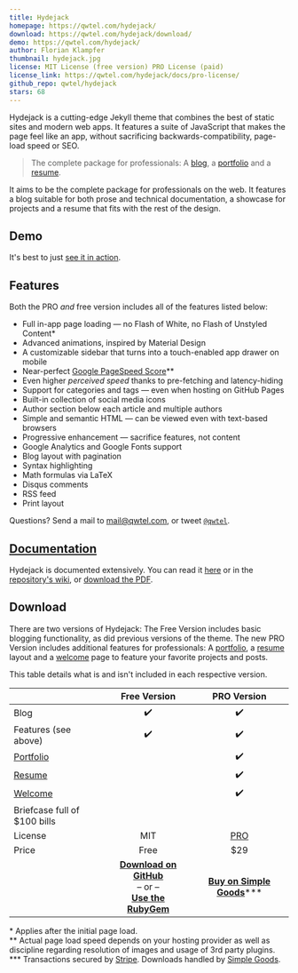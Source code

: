 ```yaml
---
title: Hydejack
homepage: https://qwtel.com/hydejack/
download: https://qwtel.com/hydejack/download/
demo: https://qwtel.com/hydejack/
author: Florian Klampfer
thumbnail: hydejack.jpg
license: MIT License (free version) PRO License (paid)
license_link: https://qwtel.com/hydejack/docs/pro-license/
github_repo: qwtel/hydejack
stars: 68
---
```


Hydejack is a cutting-edge Jekyll theme that combines the best of static sites and modern web apps.
It features a suite of JavaScript that makes the page feel like an app, without sacrificing backwards-compatibility,
page-load speed or SEO.

> The complete package for professionals: A [blog], a [portfolio] and a [resume].

It aims to be the complete package for professionals on the web.
It features a blog suitable for both prose and technical documentation,
a showcase for projects and a resume that fits with the rest of the design.

## Demo
It's best to just [see it in action](https://qwtel.com/hydejack/).

## Features
Both the PRO *and* free version includes all of the features listed below:

* Full in-app page loading — no Flash of White, no Flash of Unstyled Content\*
* Advanced animations, inspired by Material Design
* A customizable sidebar that turns into a touch-enabled app drawer on mobile
* Near-perfect [Google PageSpeed Score][gpss]\*\*
* Even higher *perceived speed* thanks to pre-fetching and latency-hiding
* Support for categories and tags — even when hosting on GitHub Pages
* Built-in collection of social media icons
* Author section below each article and multiple authors
* Simple and semantic HTML — can be viewed even with text-based browsers
* Progressive enhancement — sacrifice features, not content
* Google Analytics and Google Fonts support
* Blog layout with pagination
* Syntax highlighting
* Math formulas via LaTeX
* Disqus comments
* RSS feed
* Print layout

Questions? Send a mail to [mail@qwtel.com](mailto:mail@qwtel.com), or tweet [`@qwtel`](https://www.twitter.com/qwtel).

## [Documentation][docs]
Hydejack is documented extensively.
You can read it [here][docs] or in the [repository's wiki][wiki], or [download the PDF][download].

## Download
There are two versions of Hydejack: The Free Version includes basic blogging functionality,
as did previous versions of the theme.
The new PRO Version includes additional features for professionals:
A [portfolio], a [resume] layout and a [welcome] page to feature your favorite projects and posts.

This table details what is and isn't included in each respective version.

| | Free Version | PRO Version |
|:-|:-:|:-:|
| Blog | ✔️ | ✔️ |
| Features (see above) | ✔️ | ✔️ |
| [Portfolio] | | ✔️ |
| [Resume] | | ✔️ |
| [Welcome] | | ✔️ |
| Briefcase full of $100 bills | | |
| License | MIT | [PRO] |
| Price | Free | $29 |
| | [**Download on GitHub**][download]<br/> – or – <br/>[**Use the RubyGem**][gem] | [**Buy on Simple Goods**][buy]\*\*\* |


\* Applies after the initial page load.  
\*\* Actual page load speed depends on your hosting provider as well as discipline regarding resolution of images and
usage of 3rd party plugins.  
\*\*\* Transactions secured by [Stripe](https://stripe.com). Downloads handled by [Simple Goods](https://simplegoods.co/).  

[blog]: https://qwtel.com/hydejack/blog/
[portfolio]: https://qwtel.com/hydejack/projects/
[resume]: https://qwtel.com/hydejack/resume/
[welcome]: https://qwtel.com/hydejack/
[pro]: https://qwtel.com/hydejack/docs/pro-license/
[docs]: https://qwtel.com/hydejack/docs/
[download]: https://github.com/qwtel/hydejack/releases
[gem]: https://rubygems.org/gems/jekyll-theme-hydejack
[buy]: https://app.simplegoods.co/i/AQTTVBOE
[wiki]: https://github.com/qwtel/hydejack/wiki
[gpss]: https://developers.google.com/speed/pagespeed/insights/?url=https%3A%2F%2Fqwtel.com%2Fhydejack%2F
